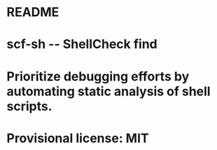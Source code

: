 # README
#
# scf-sh -- ShellCheck find
# Prioritize debugging efforts by automating static analysis of shell scripts.
# Provisional license: MIT
